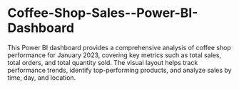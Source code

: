 # Coffee-Shop-Sales--Power-BI-Dashboard
This Power BI dashboard provides a comprehensive analysis of coffee shop performance for January 2023, covering key metrics such as total sales, total orders, and total quantity sold. The visual layout helps track performance trends, identify top-performing products, and analyze sales by time, day, and location.

